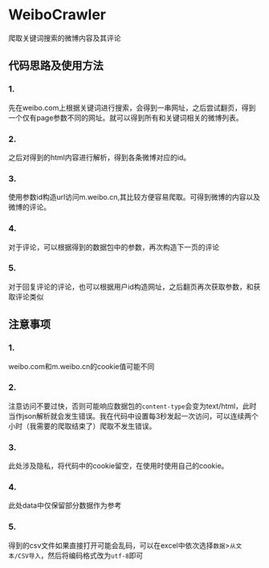 # WeiboCrawler
爬取关键词搜索的微博内容及其评论



## 代码思路及使用方法

### 1.

先在weibo.com上根据关键词进行搜索，会得到一串网址，之后尝试翻页，得到一个仅有page参数不同的网址。就可以得到所有和关键词相关的微博列表。

### 2.

之后对得到的html内容进行解析，得到各条微博对应的id。

### 3.

使用参数id构造url访问m.weibo.cn,其比较方便容易爬取。可得到微博的内容以及微博的评论。

### 4.

对于评论，可以根据得到的数据包中的参数，再次构造下一页的评论

### 5.

对于回复评论的评论，也可以根据用户id构造网址，之后翻页再次获取参数，和获取评论类似

## 注意事项

### 1.

weibo.com和m.weibo.cn的cookie值可能不同

### 2.

注意访问不要过快，否则可能响应数据包的`content-type`会变为text/html，此时当作json解析就会发生错误。我在代码中设置每3秒发起一次访问，可以连续两个小时（我需要的爬取结束了）爬取不发生错误。

### 3.

此处涉及隐私，将代码中的cookie留空，在使用时使用自己的cookie。

### 4.

此处data中仅保留部分数据作为参考

### 5.

得到的csv文件如果直接打开可能会乱码，可以在excel中依次选择`数据`>`从文本/CSV导入`，然后将编码格式改为`utf-8`即可


